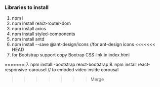 ### Libraries to install

1. npm i
2. npm install react-router-dom
3. npm install axios
4. npm install styled-components
5. npm install antd
6. npm install --save @ant-design/icons //for ant-design icons
<<<<<<< HEAD
7. for Bootstrap support copy Bootrap CSS link in index.html

=======
7. npm install -bootstrap react-bootstrap
8. npm install react-responsive-carousel // to embded video inside corousal
>>>>>>> Merge
